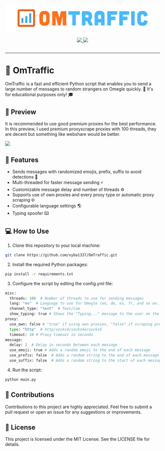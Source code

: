 ![OmTraffic](OmTraffic.png)

<div align='center'>

  <a href='https://github.com/chroline/well_app/releases'>
  
  <img src='https://img.shields.io/github/v/release/xyba1337/omtraffic?color=%23FDD835&label=version&style=for-the-badge'>
  
  </a>
  
  <a href='https://github.com/xyba1337/omtraffic/blob/main/LICENSE'>
  
  <img src='https://img.shields.io/github/license/xyba1337/omtraffic?style=for-the-badge'>
  
  </a>

</div>

<br>

---

# :speech_balloon: OmTraffic 
OmTraffic is a fast and efficient Python script that enables you to send a large number of messages to random strangers on Omegle quickly. :rocket: It's for educational purposes only! :mortar_board:

## :eyes: Preview 
It is recommended to use good premium proxies for the best performance. In this preview, I used premium proxyscrape proxies with 100 threads, they are decent but something like webshare would be better.

![](https://github.com/xyba1337/OmTraffic/blob/main/Preview.gif)

## :rocket: Features 

* Sends messages with randomized emojis, prefix, suffix to avoid detections :robot:
* Multi-threaded for faster message sending :zap:
* Customizable message delay and number of threads :gear:
* Supports use of own proxies and every proxy type or automatic proxy scraping :globe_with_meridians:
* Configurable language settings :earth_americas:
* Typing spoofer :keyboard:

## :computer: How to Use 

1. Clone this repository to your local machine:

```sh
git clone https://github.com/xyba1337/OmTraffic.git
```

2. Install the required Python packages:
```sh
pip install -r requirements.txt
```

3. Configure the script by editing the config.yml file:
```python
misc:
  threads: 100  # Number of threads to use for sending messages
  lang: "en"  # Language to use for Omegle (en, de, es, fr, and so on...) -> "Alpha 2"-> https://www.nationsonline.org/oneworld/country_code_list.htm 
  channel_type: "text"  # Text/Cam
  show_typing: true # Shows the "Typing..." message to the user on the other end before sending the message
proxy:
  use_own: false # "true" if using own proxies, "false" if scraping proxies
  type: "http"  # http/socks4/socks4a/socks5
  timeout: 10 # Proxy timeout in seconds
message:
  delay: 2  # Delay in seconds between each message
  use_emoji: true # Adds a random emoji to the end of each message
  use_prefix: false  # Adds a random string to the end of each message
  use_suffix: false  # Adds a random string to the start of each message

```

4. Run the script:
```python
python main.py
```

## :handshake: Contributions
Contributions to this project are highly appreciated. Feel free to submit a pull request or open an issue for any suggestions or improvements.

## :page_with_curl: License

This project is licensed under the MIT License. See the LICENSE file for details.

